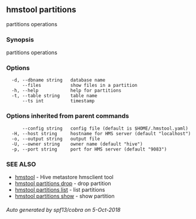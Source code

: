 ## hmstool partitions

partitions operations

### Synopsis

partitions operations

### Options

```
  -d, --dbname string   database name
      --files           show files in a partition
  -h, --help            help for partitions
  -t, --table string    table name
      --ts int          timestamp
```

### Options inherited from parent commands

```
      --config string   config file (default is $HOME/.hmstool.yaml)
  -H, --host string     hostname for HMS server (default "localhost")
  -o, --output string   output file
  -U, --owner string    owner name (default "hive")
  -p, --port string     port for HMS server (default "9083")
```

### SEE ALSO

* [hmstool](hmstool.md)	 - Hive metastore hmsclient tool
* [hmstool partitions drop](hmstool_partitions_drop.md)	 - drop partition
* [hmstool partitions list](hmstool_partitions_list.md)	 - list partitions
* [hmstool partitions show](hmstool_partitions_show.md)	 - show partition

###### Auto generated by spf13/cobra on 5-Oct-2018
